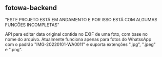 ## fotowa-backend

 "ESTE PROJETO ESTÁ EM ANDAMENTO E POR ISSO ESTÁ COM ALGUMAS FUNCÕES INCOMPLETAS"
 
API para editar data original contida no EXIF de uma foto, com base no nome do arquivo.
Atualmente funciona apenas para fotos do WhatssApp com o padrão "IMG-20220101-WA0011" e suporta extenções ".jpg", ".jpeg" e ".png".
